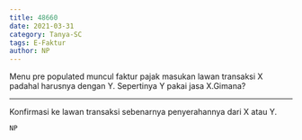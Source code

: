 ```yaml
---
title: 48660
date: 2021-03-31
category: Tanya-SC
tags: E-Faktur
author: NP
---
```


Menu pre populated muncul faktur pajak masukan lawan transaksi X padahal harusnya dengan Y. Sepertinya Y pakai jasa X.Gimana?

---

Konfirmasi ke lawan transaksi sebenarnya penyerahannya dari X atau Y.

`NP`
